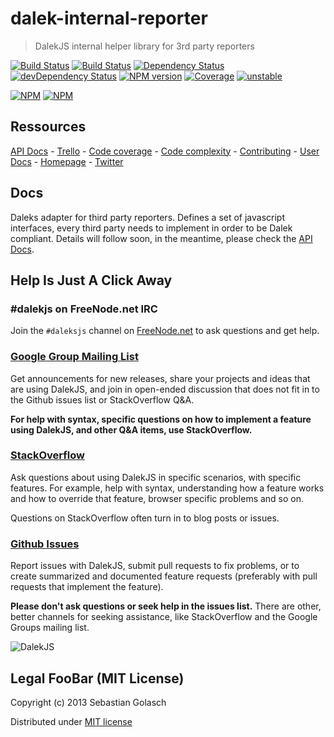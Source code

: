 dalek-internal-reporter
=======================

> DalekJS internal helper library for 3rd party reporters

[![Build Status](https://travis-ci.org/dalekjs/dalek-internal-reporter.png)](https://travis-ci.org/dalekjs/dalek-internal-reporter)
[![Build Status](https://drone.io/github.com/dalekjs/dalek-internal-reporter/status.png)](https://drone.io/github.com/dalekjs/dalek-internal-reporter/latest)
[![Dependency Status](https://david-dm.org/dalekjs/dalek-internal-reporter.png)](https://david-dm.org/dalekjs/dalek-internal-reporter)
[![devDependency Status](https://david-dm.org/dalekjs/dalek-internal-reporter/dev-status.png)](https://david-dm.org/dalekjs/dalek-internal-reporter#info=devDependencies)
[![NPM version](https://badge.fury.io/js/dalek-internal-reporter.png)](http://badge.fury.io/js/dalek-internal-reporter)
[![Coverage](http://dalekjs.com/package/dalek-internal-reporter/master/coverage/coverage.png)](http://dalekjs.com/package/dalek-internal-reporter/master/coverage/index.html)
[![unstable](https://rawgithub.com/hughsk/stability-badges/master/dist/unstable.svg)](http://github.com/hughsk/stability-badges)

[![NPM](https://nodei.co/npm/dalek-internal-reporter.png)](https://nodei.co/npm/dalek-internal-reporter/)
[![NPM](https://nodei.co/npm-dl/dalek-internal-reporter.png)](https://nodei.co/npm/dalek-internal-reporter/)

## Ressources

[API Docs](http://dalekjs.com/package/dalek-internal-reporter/master/api/index.html) -
[Trello](http://dalekjs.com/package/dalek-internal-reporter/master/api/index.html) -
[Code coverage](http://dalekjs.com/package/dalek-internal-reporter/master/coverage/index.html) -
[Code complexity](http://dalekjs.com/package/dalek-internal-reporter/master/complexity/index.html) -
[Contributing](https://github.com/dalekjs/dalek-internal-reporter/blob/master/CONTRIBUTING.md) -
[User Docs](http://dalekjs.com/docs/reporter.html) -
[Homepage](http://dalekjs.com) -
[Twitter](http://twitter.com/dalekjs)

## Docs

Daleks adapter for third party reporters. Defines a set of javascript interfaces,
every third party needs to implement in order to be Dalek compliant.
Details will follow soon, in the meantime, please check the [API Docs](http://dalekjs.com/package/dalek-internal-reporter/master/api/index.html).

## Help Is Just A Click Away

### #dalekjs on FreeNode.net IRC

Join the `#daleksjs` channel on [FreeNode.net](http://freenode.net) to ask questions and get help.

### [Google Group Mailing List](https://groups.google.com/forum/#!forum/dalekjs)

Get announcements for new releases, share your projects and ideas that are
using DalekJS, and join in open-ended discussion that does not fit in
to the Github issues list or StackOverflow Q&A.

**For help with syntax, specific questions on how to implement a feature
using DalekJS, and other Q&A items, use StackOverflow.**

### [StackOverflow](http://stackoverflow.com/questions/tagged/dalekjs)

Ask questions about using DalekJS in specific scenarios, with
specific features. For example, help with syntax, understanding how a feature works and
how to override that feature, browser specific problems and so on.

Questions on StackOverflow often turn in to blog posts or issues.

### [Github Issues](//github.com/dalekjs/dalek-internal-reporter/issues)

Report issues with DalekJS, submit pull requests to fix problems, or to
create summarized and documented feature requests (preferably with pull
requests that implement the feature).

**Please don't ask questions or seek help in the issues list.** There are
other, better channels for seeking assistance, like StackOverflow and the
Google Groups mailing list.

![DalekJS](https://raw.github.com/dalekjs/dalekjs.com/master/img/logo.png)

## Legal FooBar (MIT License)

Copyright (c) 2013 Sebastian Golasch

Distributed under [MIT license](https://github.com/dalekjs/dalek-internal-reporter/blob/master/LICENSE-MIT)


